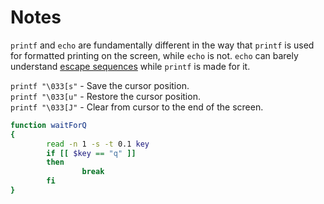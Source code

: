 # Notes

`printf` and `echo` are fundamentally different in the way that `printf` is used for formatted printing on the screen, while `echo` is not. `echo` can barely understand [escape sequences](https://en.wikipedia.org/wiki/ANSI_escape_code) while `printf` is made for it.

`printf "\033[s"` - Save the cursor position. </br>
`printf "\033[u"` - Restore the cursor position.  </br>
`printf "\033[J"` - Clear from cursor to the end of the screen.  </br>

``` bash
function waitForQ
{
        read -n 1 -s -t 0.1 key
        if [[ $key == "q" ]]
        then
                break
        fi
}
```
